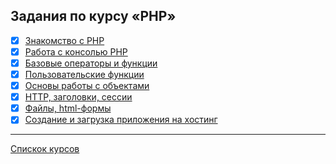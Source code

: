 ## Задания по курсу «PHP»

- [x] [Знакомство с PHP](https://github.com/TomSG03/php-basics-type-variable)
- [x] [Работа с консолью PHP](https://github.com/TomSG03/php-basics-console_script)
- [x] [Базовые операторы и функции](https://github.com/TomSG03/php-basics-operators)
- [x] [Пользовательские функции](https://github.com/TomSG03/php-basics-functions)
- [x] [Основы работы с объектами](https://github.com/TomSG03/php-basics-objects)
- [x] [HTTP, заголовки, сессии](https://github.com/TomSG03/php-basics-http)
- [x] [Файлы, html-формы](https://github.com/TomSG03/php-basics-form)
- [x] [Создание и загрузка приложения на хостинг](https://github.com/TomSG03/php-basics-heroky)

---
[Спискок курсов](https://github.com/TomSG03/Training-in-Netology)
